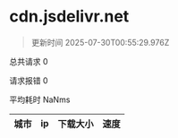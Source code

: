 
  # cdn.jsdelivr.net

  > 更新时间 2025-07-30T00:55:29.976Z
  
  总共请求 0

  请求报错 0

  平均耗时 NaNms

|城市|ip|下载大小|速度|
|-----|----------|---|---|

  